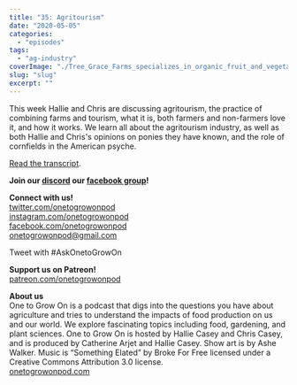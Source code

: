 ```yaml
---
title: "35: Agritourism"
date: "2020-05-05"
categories: 
  - "episodes"
tags: 
  - "ag-industry"
coverImage: "./Tree_Grace_Farms_specializes_in_organic_fruit_and_vegetables._Families_can_visit_the_farm_and_harvest_fresh_produce._24821411950-scaled.jpg"
slug: "slug"
excerpt: ""
---
```


This week Hallie and Chris are discussing agritourism, the practice of combining farms and tourism, what it is, both farmers and non-farmers love it, and how it works. We learn all about the agritourism industry, as well as both Hallie and Chris's opinions on ponies they have known, and the role of cornfields in the American psyche.

[Read the transcript](https://12go.onetogrowonpod.com/35-agritourism-transcript/).

**Join our [discord](http://onetogrowonpod.com/discord) our [facebook group](http://onetogrowonpod.com/group)!**

**Connect with us!**  
[twitter.com/onetogrowonpod](https://twitter.com/onetogrowonpod)  
[instagram.com/onetogrowonpod  
](https://instagram.com/onetogrowonpod)[facebook.com/onetogrowonpod  
](https://facebook.com/onetogrowonpod)[onetogrowonpod@gmail.com](mailto:onetogrowonpod@gmail.com)

Tweet with #AskOnetoGrowOn

**Support us on Patreon!**  
[patreon.com/onetogrowonpod](http://www.patreon.com/onetogrowonpod)

**About us**  
One to Grow On is a podcast that digs into the questions you have about agriculture and tries to understand the impacts of food production on us and our world. We explore fascinating topics including food, gardening, and plant sciences. One to Grow On is hosted by Hallie Casey and Chris Casey, and is produced by Catherine Arjet and Hallie Casey. Show art is by Ashe Walker. Music is “Something Elated” by Broke For Free licensed under a Creative Commons Attribution 3.0 license.  
[onetogrowonpod.com](https://www.onetogrowonpod.com)
